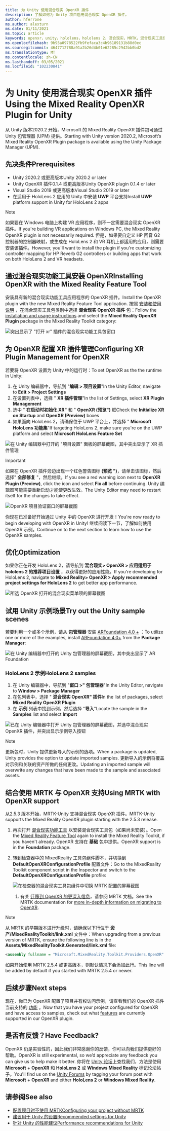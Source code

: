 ```yaml
---
title: 为 Unity 使用混合现实 OpenXR 插件
description: 了解如何为 Unity 项目启用混合现实 OpenXR 插件。
author: hferrone
ms.author: alexturn
ms.date: 01/11/2021
ms.topic: article
keywords: openxr，unity，hololens，hololens 2，混合现实，MRTK，混合现实工具包，扩充现实，虚拟现实，混合现实耳机，学习，教程，入门
ms.openlocfilehash: 9b95a0978522fb9fefaca3c4b96189131b88d0ec
ms.sourcegitcommit: 4647712788a91a2b26d4b01e62285c2942bb0bd2
ms.translationtype: MT
ms.contentlocale: zh-CN
ms.lasthandoff: 03/05/2021
ms.locfileid: "102230841"
---
```

# <a name="using-the-mixed-reality-openxr-plugin-for-unity"></a><span data-ttu-id="ad431-104">为 Unity 使用混合现实 OpenXR 插件</span><span class="sxs-lookup"><span data-stu-id="ad431-104">Using the Mixed Reality OpenXR Plugin for Unity</span></span>

<span data-ttu-id="ad431-105">从 Unity 版本2020.2 开始，Microsoft 的 Mixed Reality OpenXR 插件包可通过 Unity 包管理器 (UPM) 提供。</span><span class="sxs-lookup"><span data-stu-id="ad431-105">Starting with Unity version 2020.2, Microsoft’s Mixed Reality OpenXR Plugin package is available using the Unity Package Manager (UPM).</span></span>

## <a name="prerequisites"></a><span data-ttu-id="ad431-106">先决条件</span><span class="sxs-lookup"><span data-stu-id="ad431-106">Prerequisites</span></span>

* <span data-ttu-id="ad431-107">Unity 2020.2 或更高版本</span><span class="sxs-lookup"><span data-stu-id="ad431-107">Unity 2020.2 or later</span></span>
* <span data-ttu-id="ad431-108">Unity OpenXR 插件0.1.4 或更高版本</span><span class="sxs-lookup"><span data-stu-id="ad431-108">Unity OpenXR plugin 0.1.4 or later</span></span>
* <span data-ttu-id="ad431-109">Visual Studio 2019 或更高版本</span><span class="sxs-lookup"><span data-stu-id="ad431-109">Visual Studio 2019 or later</span></span>
* <span data-ttu-id="ad431-110">在适用于 HoloLens 2 应用的 Unity 中安装 **UWP** 平台支持</span><span class="sxs-lookup"><span data-stu-id="ad431-110">Install **UWP** platform support in Unity for HoloLens 2 apps</span></span>

> [!NOTE]
> <span data-ttu-id="ad431-111">如果要在 Windows 电脑上构建 VR 应用程序，则不一定需要混合现实 OpenXR 插件。</span><span class="sxs-lookup"><span data-stu-id="ad431-111">If you're building VR applications on Windows PC, the Mixed Reality OpenXR plugin is not necessarily required.</span></span> <span data-ttu-id="ad431-112">但是，如果要自定义 HP 回音 G2 控制器的控制器映射，或生成在 HoloLens 2 和 VR 耳机上都适用的应用，则需要安装该插件。</span><span class="sxs-lookup"><span data-stu-id="ad431-112">However, you'll want to install the plugin if you're customizing controller mapping for HP Reverb G2 controllers or building apps that work on both HoloLens 2 and VR headsets.</span></span>

## <a name="installing-openxr-with-the-mixed-reality-feature-tool"></a><span data-ttu-id="ad431-113">通过混合现实功能工具安装 OpenXR</span><span class="sxs-lookup"><span data-stu-id="ad431-113">Installing OpenXR with the Mixed Reality Feature Tool</span></span>

<span data-ttu-id="ad431-114">安装具有新的混合现实功能工具应用程序的 OpenXR 插件。</span><span class="sxs-lookup"><span data-stu-id="ad431-114">Install the OpenXR plugin with the new Mixed Reality Feature Tool application.</span></span> <span data-ttu-id="ad431-115">按照 [安装和使用说明](welcome-to-mr-feature-tool.md) ，在混合现实工具包类别中选择 **混合现实 OpenXR 插件** 包：</span><span class="sxs-lookup"><span data-stu-id="ad431-115">Follow the [installation and usage instructions](welcome-to-mr-feature-tool.md) and select the **Mixed Reality OpenXR Plugin** package in the Mixed Reality Toolkit category:</span></span>

![突出显示了 "打开 xr" 插件的混合现实功能工具包窗口](images/feature-tool-openxr.png)

## <a name="configuring-xr-plugin-management-for-openxr"></a><span data-ttu-id="ad431-117">为 OpenXR 配置 XR 插件管理</span><span class="sxs-lookup"><span data-stu-id="ad431-117">Configuring XR Plugin Management for OpenXR</span></span>

<span data-ttu-id="ad431-118">若要将 OpenXR 设置为 Unity 中的运行时：</span><span class="sxs-lookup"><span data-stu-id="ad431-118">To set OpenXR as the the runtime in Unity:</span></span>

1. <span data-ttu-id="ad431-119">在 Unity 编辑器中，导航到 "**编辑 > 项目设置**"</span><span class="sxs-lookup"><span data-stu-id="ad431-119">In the Unity Editor, navigate to **Edit > Project Settings**</span></span>
2. <span data-ttu-id="ad431-120">在设置列表中，选择 " **XR 插件管理**"</span><span class="sxs-lookup"><span data-stu-id="ad431-120">In the list of Settings, select **XR Plugin Management**</span></span>
3. <span data-ttu-id="ad431-121">选中 " **在启动时初始化 XR"** 和 " **OpenXR (预览")** 框</span><span class="sxs-lookup"><span data-stu-id="ad431-121">Check the **Initialize XR on Startup** and **OpenXR (Preview)** boxes</span></span>
4. <span data-ttu-id="ad431-122">如果面向 HoloLens 2，请确保位于 UWP 平台上，并选择 " **Microsoft HoloLens 功能集**"</span><span class="sxs-lookup"><span data-stu-id="ad431-122">If targeting HoloLens 2, make sure you're on the UWP platform and select **Microsoft HoloLens Feature Set**</span></span>

![在 Unity 编辑器中打开的 "项目设置" 面板的屏幕截图，其中突出显示了 XR 插件管理](images/openxr-img-05.png)

> [!IMPORTANT]
> <span data-ttu-id="ad431-124">如果在 OpenXR 插件旁边出现一个红色警告图标 **(预览 ")**，请单击该图标，然后选择" **全部修复** "，然后继续。</span><span class="sxs-lookup"><span data-stu-id="ad431-124">If you see a red warning icon next to **OpenXR Plugin (Preview)**, click the icon and select **Fix all** before continuing.</span></span> <span data-ttu-id="ad431-125">Unity 编辑器可能需要重新启动才能使更改生效。</span><span class="sxs-lookup"><span data-stu-id="ad431-125">The Unity Editor may need to restart itself for the changes to take effect.</span></span>

![OpenXR 项目验证窗口的屏幕截图](images/openxr-img-06.png)

<span data-ttu-id="ad431-127">你现在已准备好开始通过 Unity 中的 OpenXR 进行开发！</span><span class="sxs-lookup"><span data-stu-id="ad431-127">You're now ready to begin developing with OpenXR in Unity!</span></span>  <span data-ttu-id="ad431-128">继续阅读下一节，了解如何使用 OpenXR 示例。</span><span class="sxs-lookup"><span data-stu-id="ad431-128">Continue on to the next section to learn how to use the OpenXR samples.</span></span>

## <a name="optimization"></a><span data-ttu-id="ad431-129">优化</span><span class="sxs-lookup"><span data-stu-id="ad431-129">Optimization</span></span>

<span data-ttu-id="ad431-130">如果你正在开发 HoloLens 2，请导航到 **混合现实> OpenXR > 应用适用于 hololens 2 的推荐项目设置** ，以获得更好的应用性能。</span><span class="sxs-lookup"><span data-stu-id="ad431-130">If you're developing for HoloLens 2, navigate to **Mixed Reality> OpenXR > Apply recommended project settings for HoloLens 2** to get better app performance.</span></span>

![所选 OpenXR 打开的混合现实菜单项的屏幕截图](images/openxr-img-08.png)

## <a name="try-out-the-unity-sample-scenes"></a><span data-ttu-id="ad431-132">试用 Unity 示例场景</span><span class="sxs-lookup"><span data-stu-id="ad431-132">Try out the Unity sample scenes</span></span>

<span data-ttu-id="ad431-133">若要利用一个或多个示例，请从 **包管理器** 安装 [ARFoundation 4.0 +](https://docs.unity3d.com/Packages/com.unity.xr.arfoundation@4.1/manual/index.html#installing-ar-foundation) ：</span><span class="sxs-lookup"><span data-stu-id="ad431-133">To utilize one or more of the examples, install [ARFoundation 4.0+](https://docs.unity3d.com/Packages/com.unity.xr.arfoundation@4.1/manual/index.html#installing-ar-foundation) from the **Package Manager**:</span></span>

![在 Unity 编辑器中打开的 Unity 包管理器的屏幕截图，其中突出显示了 AR Foundation](images/openxr-img-09.png)

### <a name="hololens-2-samples"></a><span data-ttu-id="ad431-135">HoloLens 2 示例</span><span class="sxs-lookup"><span data-stu-id="ad431-135">HoloLens 2 samples</span></span>

1. <span data-ttu-id="ad431-136">在 Unity 编辑器中，导航到 "**窗口 >" 包管理器**"</span><span class="sxs-lookup"><span data-stu-id="ad431-136">In the Unity Editor, navigate to **Window > Package Manager**</span></span>
2. <span data-ttu-id="ad431-137">在包列表中，选择 " **混合现实 OpenXR" 插件**</span><span class="sxs-lookup"><span data-stu-id="ad431-137">In the list of packages, select **Mixed Reality OpenXR Plugin**</span></span>
3. <span data-ttu-id="ad431-138">在 **示例** 列表中找到示例，然后选择 "**导入**"</span><span class="sxs-lookup"><span data-stu-id="ad431-138">Locate the sample in the **Samples** list and select **Import**</span></span>

![已在 Unity 编辑器中打开 Unity 包管理器的屏幕截图，并选中混合现实 OpenXR 插件，并突出显示示例导入按钮](images/openxr-img-03.png)

<!-- ### For all other OpenXR samples

1. In the Unity Editor, navigate to **Window > Package Manager**
2. In the list of packages, select **OpenXR Plugin**
3. Locate the sample in the **Samples** list and select **Import**

![Screenshot of Unity Package Manager open in Unity editor with OpenXR Plugin selected and samples import button highlighted](images/openxr-img-10.png) -->

> [!NOTE]
> <span data-ttu-id="ad431-140">更新包时，Unity 提供更新导入的示例的选项。</span><span class="sxs-lookup"><span data-stu-id="ad431-140">When a package is updated, Unity provides the option to update imported samples.</span></span>  <span data-ttu-id="ad431-141">更新导入的示例将覆盖对示例和关联的资产所做的任何更改。</span><span class="sxs-lookup"><span data-stu-id="ad431-141">Updating an imported sample will overwrite any changes that have been made to the sample and associated assets.</span></span>

## <a name="using-mrtk-with-openxr-support"></a><span data-ttu-id="ad431-142">结合使用 MRTK 与 OpenXR 支持</span><span class="sxs-lookup"><span data-stu-id="ad431-142">Using MRTK with OpenXR support</span></span>

<span data-ttu-id="ad431-143">从2.5.3 版本开始，MRTK-Unity 支持混合现实 OpenXR 插件。</span><span class="sxs-lookup"><span data-stu-id="ad431-143">MRTK-Unity supports the Mixed Reality OpenXR plugin starting with the 2.5.3 release.</span></span>

1. <span data-ttu-id="ad431-144">再次打开 [混合现实功能工具](welcome-to-mr-feature-tool.md) 以安装混合现实工具包（如果尚未安装）。</span><span class="sxs-lookup"><span data-stu-id="ad431-144">Open the [Mixed Reality Feature Tool](welcome-to-mr-feature-tool.md) again to install the Mixed Reality Toolkit, if you haven't already.</span></span> <span data-ttu-id="ad431-145">OpenXR 支持在 **基础** 包中提供。</span><span class="sxs-lookup"><span data-stu-id="ad431-145">OpenXR support is in the **Foundation** package.</span></span>
2. <span data-ttu-id="ad431-146">转到检查器中的 MixedReality 工具包组件脚本，并切换到 **DefaultOpenXRConfigurationProfile** 配置文件：</span><span class="sxs-lookup"><span data-stu-id="ad431-146">Go to the MixedReality Toolkit component script in the Inspector and switch to the **DefaultOpenXRConfigurationProfile** profile:</span></span>

    ![在检查器的混合现实工具包组件中切换 MRTK 配置的屏幕截图](images/openxr-img-11.png)

    1. <span data-ttu-id="ad431-148">有关 [迁移到 OpenXR 的更深入信息](https://docs.microsoft.com/windows/mixed-reality/mrtk-unity/configuration/getting-started-with-mrtk-and-xrsdk#configuring-mrtk-for-the-xr-sdk-pipeline)，请参阅 MRTK 文档。</span><span class="sxs-lookup"><span data-stu-id="ad431-148">See the MRTK documentation for [more in-depth information on migrating to OpenXR](https://docs.microsoft.com/windows/mixed-reality/mrtk-unity/configuration/getting-started-with-mrtk-and-xrsdk#configuring-mrtk-for-the-xr-sdk-pipeline).</span></span>

> [!NOTE]
> <span data-ttu-id="ad431-149">从 MRTK 的早期版本进行升级时，请确保以下行位于 **资产/MixedRealityToolkit/link.xml** 文件中：</span><span class="sxs-lookup"><span data-stu-id="ad431-149">When upgrading from a previous version of MRTK, ensure the following line is in the **Assets/MixedRealityToolkit.Generated/link.xml** file:</span></span>
>
> ```xml
> <assembly fullname = "Microsoft.MixedReality.Toolkit.Providers.OpenXR" preserve="all"/>
> ```
>
> <span data-ttu-id="ad431-150">如果开始使用 MRTK 2.5.4 或更高版本，则默认情况下会添加此行。</span><span class="sxs-lookup"><span data-stu-id="ad431-150">This line will be added by default if you started with MRTK 2.5.4 or newer.</span></span>

## <a name="next-steps"></a><span data-ttu-id="ad431-151">后续步骤</span><span class="sxs-lookup"><span data-stu-id="ad431-151">Next steps</span></span>

<span data-ttu-id="ad431-152">现在，你已为 OpenXR 配置了项目并有权访问示例，请查看我们的 OpenXR 插件当前支持的 [功能](openxr-supported-features.md) 。</span><span class="sxs-lookup"><span data-stu-id="ad431-152">Now that you have your project configured for OpenXR and have access to samples, check out what [features](openxr-supported-features.md) are currently supported in our OpenXR plugin.</span></span>

## <a name="have-feedback"></a><span data-ttu-id="ad431-153">是否有反馈？</span><span class="sxs-lookup"><span data-stu-id="ad431-153">Have Feedback?</span></span>

<span data-ttu-id="ad431-154">OpenXR 仍是实验性的，因此我们非常感谢你的反馈，你可以向我们提供更好的帮助。</span><span class="sxs-lookup"><span data-stu-id="ad431-154">OpenXR is still experimental, so we’d appreciate any feedback you can give us to help make it better.</span></span> <span data-ttu-id="ad431-155">你将在 [Unity 论坛](https://aka.ms/unityforums)上查找我们，方法是使用 **Microsoft**  +  **OpenXR** 和 **HoloLens 2** 或 **Windows Mixed Reality** 标记论坛帖子。</span><span class="sxs-lookup"><span data-stu-id="ad431-155">You'll find us on the [Unity Forums](https://aka.ms/unityforums) by tagging your forum post with **Microsoft** + **OpenXR** and either **HoloLens 2** or **Windows Mixed Reality**.</span></span>

## <a name="see-also"></a><span data-ttu-id="ad431-156">请参阅</span><span class="sxs-lookup"><span data-stu-id="ad431-156">See also</span></span>

* [<span data-ttu-id="ad431-157">配置项目时不使用 MRTK</span><span class="sxs-lookup"><span data-stu-id="ad431-157">Configuring your project without MRTK</span></span>](configure-unity-project.md)
* [<span data-ttu-id="ad431-158">建议用于 Unity 的设置</span><span class="sxs-lookup"><span data-stu-id="ad431-158">Recommended settings for Unity</span></span>](recommended-settings-for-unity.md)
* [<span data-ttu-id="ad431-159">针对 Unity 的性能建议</span><span class="sxs-lookup"><span data-stu-id="ad431-159">Performance recommendations for Unity</span></span>](performance-recommendations-for-unity.md#how-to-profile-with-unity)
